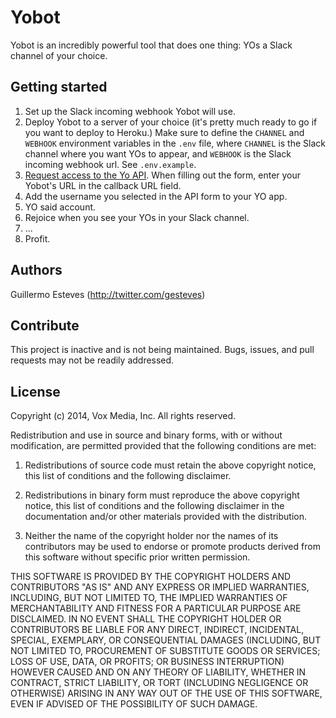 # Yobot

Yobot is an incredibly powerful tool that does one thing: YOs a Slack channel of your choice.

## Getting started

1. Set up the Slack incoming webhook Yobot will use.
2. Deploy Yobot to a server of your choice (it's pretty much ready to go if you want to deploy to Heroku.) Make sure to define the `CHANNEL` and `WEBHOOK` environment variables in the `.env` file, where `CHANNEL` is the Slack channel where you want YOs to appear, and `WEBHOOK` is the Slack incoming webhook url. See `.env.example`.
3. [Request access to the Yo API](http://yoapi.justyo.co/). When filling out the form, enter your Yobot's URL in the callback URL field.
4. Add the username you selected in the API form to your YO app.
5. YO said account.
6. Rejoice when you see your YOs in your Slack channel.
7. ...
8. Profit.

## Authors

Guillermo Esteves (http://twitter.com/gesteves)

## Contribute

This project is inactive and is not being maintained. Bugs, issues, and pull requests may not be readily addressed.

## License 

Copyright (c) 2014, Vox Media, Inc.
All rights reserved.

Redistribution and use in source and binary forms, with or without modification, are permitted provided that the following conditions are met:

1. Redistributions of source code must retain the above copyright notice, this list of conditions and the following disclaimer.

2. Redistributions in binary form must reproduce the above copyright notice, this list of conditions and the following disclaimer in the documentation and/or other materials provided with the distribution.

3. Neither the name of the copyright holder nor the names of its contributors may be used to endorse or promote products derived from this software without specific prior written permission.

THIS SOFTWARE IS PROVIDED BY THE COPYRIGHT HOLDERS AND CONTRIBUTORS "AS IS" AND ANY EXPRESS OR IMPLIED WARRANTIES, INCLUDING, BUT NOT LIMITED TO, THE IMPLIED WARRANTIES OF MERCHANTABILITY AND FITNESS FOR A PARTICULAR PURPOSE ARE DISCLAIMED. IN NO EVENT SHALL THE COPYRIGHT HOLDER OR CONTRIBUTORS BE LIABLE FOR ANY DIRECT, INDIRECT, INCIDENTAL, SPECIAL, EXEMPLARY, OR CONSEQUENTIAL DAMAGES (INCLUDING, BUT NOT LIMITED TO, PROCUREMENT OF SUBSTITUTE GOODS OR SERVICES; LOSS OF USE, DATA, OR PROFITS; OR BUSINESS INTERRUPTION) HOWEVER CAUSED AND ON ANY THEORY OF LIABILITY, WHETHER IN CONTRACT, STRICT LIABILITY, OR TORT (INCLUDING NEGLIGENCE OR OTHERWISE) ARISING IN ANY WAY OUT OF THE USE OF THIS SOFTWARE, EVEN IF ADVISED OF THE POSSIBILITY OF SUCH DAMAGE.